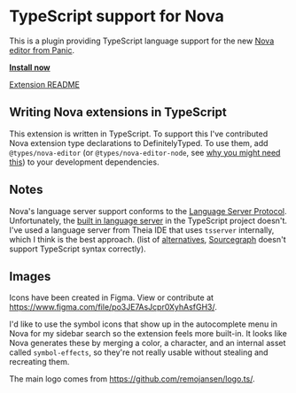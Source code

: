 # TypeScript support for Nova

This is a plugin providing TypeScript language support for the new [Nova editor from Panic](https://panic.com/nova/).

[**Install now**](https://camlittle.com/typescript.novaextension)

[Extension README](./typescript.novaextension/README.md)

## Writing Nova extensions in TypeScript

This extension is written in TypeScript. To support this I've contributed Nova extension type declarations to DefinitelyTyped. To use them, add `@types/nova-editor` (or `@types/nova-editor-node`, see [why you might need this](https://github.com/DefinitelyTyped/DefinitelyTyped/blob/master/types/nova-editor/README.md)) to your development dependencies.

## Notes

Nova's language server support conforms to the [Language Server Protocol](https://microsoft.github.io/language-server-protocol/). Unfortunately, the [built in language server](https://github.com/Microsoft/TypeScript/wiki/Standalone-Server-%28tsserver%29) in the TypeScript project doesn't. I've used a language server from Theia IDE that uses `tsserver` internally, which I think is the best approach. (list of [alternatives](https://microsoft.github.io/language-server-protocol/implementors/servers/), [Sourcegraph](https://github.com/sourcegraph/javascript-typescript-langserver) doesn't support TypeScript syntax correctly).

## Images

Icons have been created in Figma. View or contribute at https://www.figma.com/file/po3JE7AsJcpr0XyhAsfGH3/.

I'd like to use the symbol icons that show up in the autocomplete menu in Nova for my sidebar search so the extension feels more built-in. It looks like Nova generates these by merging a color, a character, and an internal asset called `symbol-effects`, so they're not really usable without stealing and recreating them.

The main logo comes from https://github.com/remojansen/logo.ts/.
